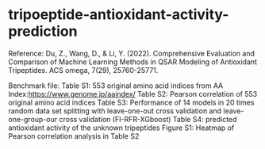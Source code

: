 # tripoeptide-antioxidant-activity-prediction
Reference: Du, Z., Wang, D., & Li, Y. (2022). Comprehensive Evaluation and Comparison of Machine Learning Methods in QSAR Modeling of Antioxidant Tripeptides. ACS omega, 7(29), 25760-25771.

Benchmark file:
Table S1: 553 original amino acid indices from AA Index:https://www.genome.jp/aaindex/
Table S2: Pearson correlation of 553 original amino acid indices 
Table S3: Performance of 14 models in 20 times random data set splitting with leave-one-out cross validation and leave-one-group-our cross validation (FI-RFR-XGboost)
Table S4: predicted antioxidant activity of the unknown tripeptides
Figure S1: Heatmap of Pearson correlation analysis in Table S2




